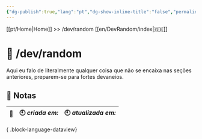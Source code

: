 ```yaml
---
{"dg-publish":true,"lang":"pt","dg-show-inline-title":"false","permalink":"/pt/dev-random/index/","dgShowInlineTitle":"false","dgPassFrontmatter":true}
---
```


[[pt/Home\|Home]] >> /dev/random [[en/DevRandom/index\|🇬🇧]]

# 🔀 /dev/random

Aqui eu falo de literalmente qualquer coisa que não se encaixa nas seções anteriores, preparem-se para fortes devaneios.

## 📒 Notas

| 🔗 | 🕙 *criada em:* | 🕙 *atualizada em:* |
| -- | --------------- | ------------------- |

{ .block-language-dataview}